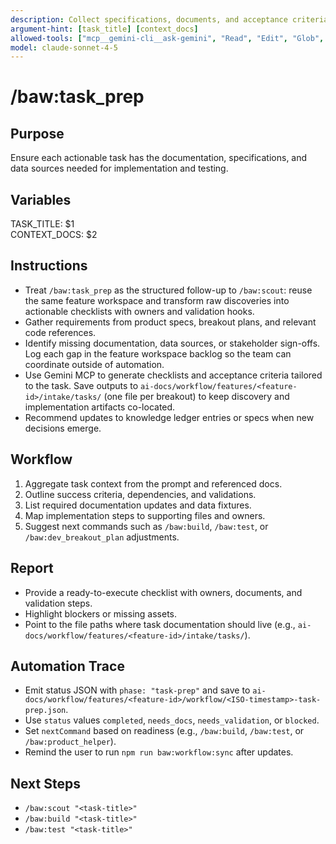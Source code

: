 ```yaml
---
description: Collect specifications, documents, and acceptance criteria for a breakout task
argument-hint: [task_title] [context_docs]
allowed-tools: ["mcp__gemini-cli__ask-gemini", "Read", "Edit", "Glob", "Grep", "MultiEdit", "Bash"]
model: claude-sonnet-4-5
---
```


# /baw:task_prep

## Purpose
Ensure each actionable task has the documentation, specifications, and data sources needed for implementation and testing.

## Variables
TASK_TITLE: $1  
CONTEXT_DOCS: $2

## Instructions
- Treat `/baw:task_prep` as the structured follow-up to `/baw:scout`: reuse the same feature workspace and transform raw
  discoveries into actionable checklists with owners and validation hooks.
- Gather requirements from product specs, breakout plans, and relevant code references.
- Identify missing documentation, data sources, or stakeholder sign-offs. Log each gap in the feature workspace backlog so the
  team can coordinate outside of automation.
- Use Gemini MCP to generate checklists and acceptance criteria tailored to the task. Save outputs to
  `ai-docs/workflow/features/<feature-id>/intake/tasks/` (one file per breakout) to keep discovery and implementation artifacts
  co-located.
- Recommend updates to knowledge ledger entries or specs when new decisions emerge.

## Workflow
1. Aggregate task context from the prompt and referenced docs.
2. Outline success criteria, dependencies, and validations.
3. List required documentation updates and data fixtures.
4. Map implementation steps to supporting files and owners.
5. Suggest next commands such as `/baw:build`, `/baw:test`, or `/baw:dev_breakout_plan` adjustments.

## Report
- Provide a ready-to-execute checklist with owners, documents, and validation steps.
- Highlight blockers or missing assets.
- Point to the file paths where task documentation should live (e.g., `ai-docs/workflow/features/<feature-id>/intake/tasks/`).

## Automation Trace
- Emit status JSON with `phase: "task-prep"` and save to `ai-docs/workflow/features/<feature-id>/workflow/<ISO-timestamp>-task-prep.json`.
- Use `status` values `completed`, `needs_docs`, `needs_validation`, or `blocked`.
- Set `nextCommand` based on readiness (e.g., `/baw:build`, `/baw:test`, or `/baw:product_helper`).
- Remind the user to run `npm run baw:workflow:sync` after updates.

## Next Steps
- `/baw:scout "<task-title>"`
- `/baw:build "<task-title>"`
- `/baw:test "<task-title>"`
